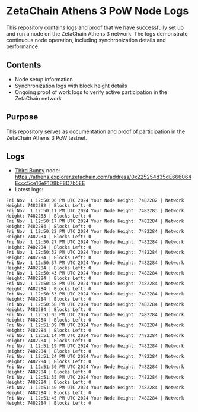 # ZetaChain Athens 3 PoW Node Logs
This repository contains logs and proof that we have successfully set up and run a node on the ZetaChain Athens 3 network. The logs demonstrate continuous node operation, including synchronization details and performance.

## Contents
- Node setup information
- Synchronization logs with block height details
- Ongoing proof of work logs to verify active participation in the ZetaChain network

## Purpose
This repository serves as documentation and proof of participation in the ZetaChain Athens 3 PoW testnet.

## Logs

- [Third Bunny](https://thirdbunny.xyz/) node: https://athens.explorer.zetachain.com/address/0x225254d35dE666064Eccc5ce16eF1D8bF8D7b5EE
- Latest logs:
```
Fri Nov  1 12:50:06 PM UTC 2024 Your Node Height: 7482282 | Network Height: 7482282 | Blocks Left: 0
Fri Nov  1 12:50:11 PM UTC 2024 Your Node Height: 7482283 | Network Height: 7482283 | Blocks Left: 0
Fri Nov  1 12:50:17 PM UTC 2024 Your Node Height: 7482284 | Network Height: 7482284 | Blocks Left: 0
Fri Nov  1 12:50:22 PM UTC 2024 Your Node Height: 7482284 | Network Height: 7482284 | Blocks Left: 0
Fri Nov  1 12:50:27 PM UTC 2024 Your Node Height: 7482284 | Network Height: 7482284 | Blocks Left: 0
Fri Nov  1 12:50:32 PM UTC 2024 Your Node Height: 7482284 | Network Height: 7482284 | Blocks Left: 0
Fri Nov  1 12:50:37 PM UTC 2024 Your Node Height: 7482284 | Network Height: 7482284 | Blocks Left: 0
Fri Nov  1 12:50:43 PM UTC 2024 Your Node Height: 7482284 | Network Height: 7482284 | Blocks Left: 0
Fri Nov  1 12:50:48 PM UTC 2024 Your Node Height: 7482284 | Network Height: 7482284 | Blocks Left: 0
Fri Nov  1 12:50:53 PM UTC 2024 Your Node Height: 7482284 | Network Height: 7482284 | Blocks Left: 0
Fri Nov  1 12:50:58 PM UTC 2024 Your Node Height: 7482284 | Network Height: 7482284 | Blocks Left: 0
Fri Nov  1 12:51:03 PM UTC 2024 Your Node Height: 7482284 | Network Height: 7482284 | Blocks Left: 0
Fri Nov  1 12:51:09 PM UTC 2024 Your Node Height: 7482284 | Network Height: 7482284 | Blocks Left: 0
Fri Nov  1 12:51:14 PM UTC 2024 Your Node Height: 7482284 | Network Height: 7482284 | Blocks Left: 0
Fri Nov  1 12:51:19 PM UTC 2024 Your Node Height: 7482284 | Network Height: 7482284 | Blocks Left: 0
Fri Nov  1 12:51:24 PM UTC 2024 Your Node Height: 7482284 | Network Height: 7482284 | Blocks Left: 0
Fri Nov  1 12:51:30 PM UTC 2024 Your Node Height: 7482284 | Network Height: 7482284 | Blocks Left: 0
Fri Nov  1 12:51:35 PM UTC 2024 Your Node Height: 7482284 | Network Height: 7482284 | Blocks Left: 0
Fri Nov  1 12:51:40 PM UTC 2024 Your Node Height: 7482284 | Network Height: 7482284 | Blocks Left: 0
Fri Nov  1 12:51:45 PM UTC 2024 Your Node Height: 7482284 | Network Height: 7482284 | Blocks Left: 0
```
